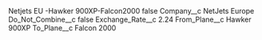 <?xml version="1.0" encoding="UTF-8"?>
<CustomMetadata xmlns="http://soap.sforce.com/2006/04/metadata" xmlns:xsi="http://www.w3.org/2001/XMLSchema-instance" xmlns:xsd="http://www.w3.org/2001/XMLSchema">
    <label>Netjets EU -Hawker 900XP-Falcon2000</label>
    <protected>false</protected>
    <values>
        <field>Company__c</field>
        <value xsi:type="xsd:string">NetJets Europe</value>
    </values>
    <values>
        <field>Do_Not_Combine__c</field>
        <value xsi:type="xsd:boolean">false</value>
    </values>
    <values>
        <field>Exchange_Rate__c</field>
        <value xsi:type="xsd:double">2.24</value>
    </values>
    <values>
        <field>From_Plane__c</field>
        <value xsi:type="xsd:string">Hawker 900XP</value>
    </values>
    <values>
        <field>To_Plane__c</field>
        <value xsi:type="xsd:string">Falcon 2000</value>
    </values>
</CustomMetadata>
